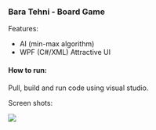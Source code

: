 ### Bara Tehni - Board Game

Features:
- AI (min-max algorithm)
- WPF (C#/XML) Attractive UI


#### How to run:

Pull, build and run code using visual studio.

Screen shots:

![](https://www.dropbox.com/s/8pyqhapjn7gtg6m/img1.png?dl=1)

